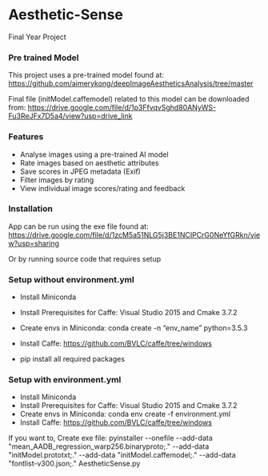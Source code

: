 # Aesthetic-Sense
Final Year Project

### Pre trained Model
This project uses a pre-trained model found at: https://github.com/aimerykong/deepImageAestheticsAnalysis/tree/master

Final file (initModel.caffemodel) related to this model can be downloaded from: https://drive.google.com/file/d/1p3FfvqvSghd80ANyWS-Fu3ReJFx7D5a4/view?usp=drive_link

### Features
- Analyse images using a pre-trained AI model
- Rate images based on aesthetic attributes
- Save scores in JPEG metadata (Exif)
- Filter images by rating
- View individual image scores/rating and feedback

### Installation
App can be run using the exe file found at: https://drive.google.com/file/d/1zcM5a51NLG5j3BE1NCIPCrG0NeYfGRkn/view?usp=sharing

Or by running source code that requires setup

### Setup without environment.yml
- Install Miniconda
- Install Prerequisites for Caffe: Visual Studio 2015 and Cmake 3.7.2
- Create envs in Miniconda: conda create -n “env_name” python=3.5.3
- Install Caffe: https://github.com/BVLC/caffe/tree/windows

- pip install all required packages

### Setup with environment.yml
- Install Miniconda
- Install Prerequisites for Caffe: Visual Studio 2015 and Cmake 3.7.2
- Create envs in Miniconda: conda env create -f environment.yml
- Install Caffe: https://github.com/BVLC/caffe/tree/windows


If you want to, Create exe file: pyinstaller --onefile --add-data "mean_AADB_regression_warp256.binaryproto;." --add-data "initModel.prototxt;." --add-data "initModel.caffemodel;." --add-data "fontlist-v300.json;." AestheticSense.py
